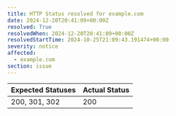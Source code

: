 ```yaml
---
title: HTTP Status resolved for example.com
date: 2024-12-20T20:41:09+00:00Z
resolved: True
resolvedWhen: 2024-12-20T20:41:09+00:00Z
resolvedStartTime: 2024-10-25T21:09:43.191474+00:00
severity: notice
affected:
  - example.com
section: issue
---
```


| Expected Statuses | Actual Status  |
|-------------------|----------------|
| 200, 301, 302 | 200 |
